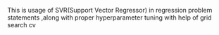 This is usage of SVR(Support Vector Regressor) in regression problem statements ,along with proper hyperparameter tuning with help of grid search cv